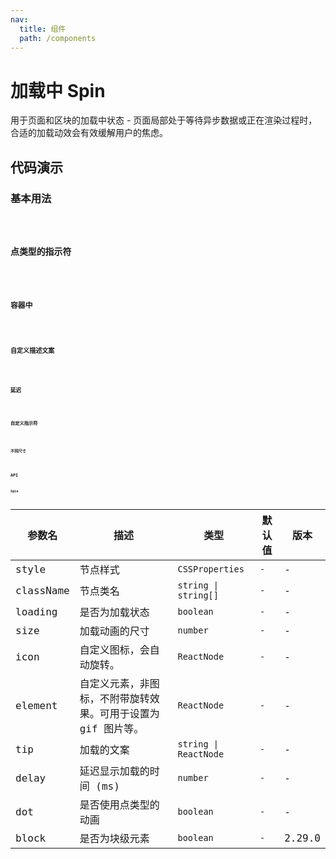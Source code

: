 ```yaml
---
nav:
  title: 组件
  path: /components
---
```


# 加载中 Spin

用于页面和区块的加载中状态 - 页面局部处于等待异步数据或正在渲染过程时，合适的加载动效会有效缓解用户的焦虑。

## 代码演示

### 基本用法

<code src="./__demo__/basic.demo.tsx" />

### 点类型的指示符

<code src="./__demo__/dot.demo.tsx" />

### 容器中

<code src="./__demo__/spin-component.demo.tsx" />

### 自定义描述文案

<code src="./__demo__/tip.demo.tsx" />

### 延迟

<code src="./__demo__/delay.demo.tsx" />

### 自定义指示符

<code src="./__demo__/custom-icon.demo.tsx" />

### 不同尺寸

<code src="./__demo__/size.demo.tsx" />

## API
### Spin

|参数名|描述|类型|默认值|版本|
|---|---|---|---|---|
|style|节点样式|`CSSProperties`|`-`|-|
|className|节点类名|`string \| string[]`|`-`|-|
|loading|是否为加载状态|`boolean`|`-`|-|
|size|加载动画的尺寸|`number`|`-`|-|
|icon|自定义图标，会自动旋转。|`ReactNode`|`-`|-|
|element|自定义元素，非图标，不附带旋转效果。可用于设置为 gif 图片等。|`ReactNode`|`-`|-|
|tip|加载的文案|`string \| ReactNode`|`-`|-|
|delay|延迟显示加载的时间 (ms)|`number`|`-`|-|
|dot|是否使用点类型的动画|`boolean`|`-`|-|
|block|是否为块级元素|`boolean`|`-`|2.29.0|

